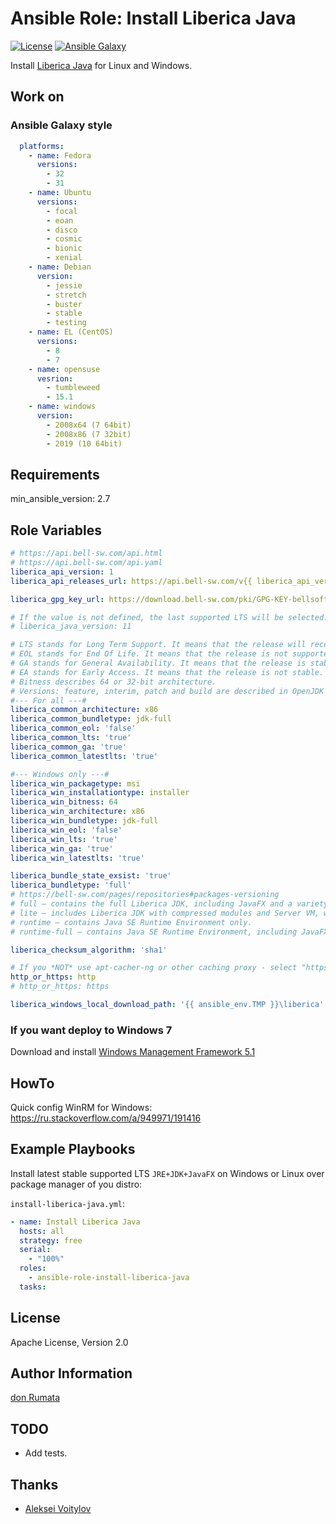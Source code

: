# Ansible Role: Install Liberica Java

[![License][license-image]][license-url] [![Ansible Galaxy][ansible-galaxy-image]][ansible-galaxy-url]

Install [Liberica Java](https://bell-sw.com/) for Linux and Windows.

## Work on

### Ansible Galaxy style

```yaml
  platforms:
    - name: Fedora
      versions:
        - 32
        - 31
    - name: Ubuntu
      versions:
        - focal
        - eoan
        - disco
        - cosmic
        - bionic
        - xenial
    - name: Debian
      version:
        - jessie
        - stretch
        - buster
        - stable
        - testing
    - name: EL (CentOS)
      versions:
        - 8
        - 7
    - name: opensuse
      vesrion:
        - tumbleweed
        - 15.1
    - name: windows
      version:
        - 2008x64 (7 64bit)
        - 2008x86 (7 32bit)
        - 2019 (10 64bit)
```

## Requirements

min_ansible_version: 2.7

## Role Variables

```yaml
# https://api.bell-sw.com/api.html
# https://api.bell-sw.com/api.yaml
liberica_api_version: 1
liberica_api_releases_url: https://api.bell-sw.com/v{{ liberica_api_version }}/liberica/releases

liberica_gpg_key_url: https://download.bell-sw.com/pki/GPG-KEY-bellsoft

# If the value is not defined, the last supported LTS will be selected.
# liberica_java_version: 11

# LTS stands for Long Term Support. It means that the release will receive security updates for a long time.
# EOL stands for End Of Life. It means that the release is not supported anymore.
# GA stands for General Availability. It means that the release is stable.
# EA stands for Early Access. It means that the release is not stable.
# Bitness describes 64 or 32-bit architecture.
# Versions: feature, interim, patch and build are described in OpenJDK community document JEP 322
#--- For all ---#
liberica_common_architecture: x86
liberica_common_bundletype: jdk-full
liberica_common_eol: 'false'
liberica_common_lts: 'true'
liberica_common_ga: 'true'
liberica_common_latestlts: 'true'

#--- Windows only ---#
liberica_win_packagetype: msi
liberica_win_installationtype: installer
liberica_win_bitness: 64
liberica_win_architecture: x86
liberica_win_bundletype: jdk-full
liberica_win_eol: 'false'
liberica_win_lts: 'true'
liberica_win_ga: 'true'
liberica_win_latestlts: 'true'

liberica_bundle_state_exsist: 'true'
liberica_bundletype: 'full'
# https://bell-sw.com/pages/repositories#packages-versioning
# full — contains the full Liberica JDK, including JavaFX and a variety of JVMs for platforms that support it.
# lite — includes Liberica JDK with compressed modules and Server VM, without any extra packages.
# runtime — contains Java SE Runtime Environment only.
# runtime-full — contains Java SE Runtime Environment, including JavaFX.

liberica_checksum_algorithm: 'sha1'

# If you *NOT* use apt-cacher-ng or other caching proxy - select "https".
http_or_https: http
# http_or_https: https

liberica_windows_local_download_path: '{{ ansible_env.TMP }}\liberica'
```

### If you want deploy to Windows 7

Download and install [Windows Management Framework 5.1](https://www.microsoft.com/en-us/download/details.aspx?id=54616)

## HowTo

Quick config WinRM for Windows: <https://ru.stackoverflow.com/a/949971/191416>

## Example Playbooks

Install latest stable supported LTS `JRE+JDK+JavaFX` on Windows or Linux over package manager of you distro:

`install-liberica-java.yml`:

```yaml
- name: Install Liberica Java
  hosts: all
  strategy: free
  serial:
    - "100%"
  roles:
    - ansible-role-install-liberica-java
  tasks:
```

## License

Apache License, Version 2.0

## Author Information

[don Rumata](https://github.com/don-rumata)

## TODO

- Add tests.

## Thanks

- [Aleksei Voitylov](mailto:aleksei.voitylov@bell-sw.com)

[license-image]: https://img.shields.io/github/license/don-rumata/ansible-role-install-liberica-java.svg
[license-url]: https://opensource.org/licenses/Apache-2.0

[ansible-galaxy-image]: https://img.shields.io/badge/ansible_galaxy-don__rumata.ansible__role__install__liberica__java-blue.svg
[ansible-galaxy-url]: https://galaxy.ansible.com/don_rumata/ansible_role_install_liberica_java
